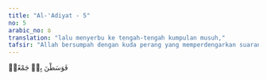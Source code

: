 ```yaml
---
title: "Al-'Adiyat - 5"
no: 5
arabic_no: ٥
translation: "lalu menyerbu ke tengah-tengah kumpulan musuh,"
tafsir: "Allah bersumpah dengan kuda perang yang memperdengarkan suaranya yang gemuruh. Kuda-kuda yang memancarkan bunga api dari kuku kakinya karena berlari kencang. Kuda-kuda yang menyerang di waktu subuh untuk menyergap musuh di waktu mereka tidak siap siaga. Karena kencangnya lari kuda itu, debu-debu jadi beterbangan. Allah menyatakan bahwa kuda yang menyerang itu tiba-tiba berada di tengah-tengah musuh sehingga menyebabkan mereka panik.\n\nAllah bersumpah dengan kuda dan sifat-sifatnya dalam suasana perang bertujuan untuk membangkitkan semangat perjuangan di kalangan orang-orang Mukmin. Sudah selayaknya mereka bersifat demikian dengan membiasakan diri menunggang kuda dengan tangkas untuk menyerbu musuh. Mereka juga diperintahkan agar selalu siap siaga untuk terjun ke medan pertempuran bila genderang perang memanggil mereka untuk menghancurkan musuh yang menyerang, sebagaimana Allah berfirman:\n\nDan persiapkanlah dengan segala kemampuan untuk menghadapi mereka dengan kekuatan yang kamu miliki dan dari pasukan berkuda yang dapat menggentarkan musuh Allah dan musuhmu. (al-Anfal/8: 60).\n\nAllah bersumpah dengan kuda perang yang dalam keadaan berlari kencang, hilir-mudik, memancarkan percikan bunga api dari kakinya karena berlari kencang, dan dengan penyergapan di waktu subuh, menunjukkan bahwa kuda-kuda yang dipelihara itu bukan untuk kebanggaan. Hendaknya kuda yang dipuji adalah yang digunakan untuk memadamkan keganasan musuh, melumpuhkan kekuatan mereka, atau menghadang serangan mereka.\n\nMaksudnya, dalam ketangkasan berkuda terkandung faedah yang tidak terkira banyaknya. Di antaranya adalah dapat dipergunakan untuk mencari nafkah, cepat bergerak untuk suatu keperluan yang mendadak, digunakan untuk menyergap musuh, dan dapat mencapai tempat yang jauh dalam waktu yang singkat."
---
```

فَوَسَطْنَ بِهٖ جَمْعًاۙ